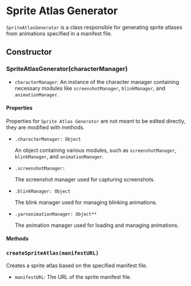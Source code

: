 # Sprite Atlas Generator

`SpriteAtlasGenerator` is a class responsible for generating sprite atlases from animations specified in a manifest file.

## Constructor

### SpriteAtlasGenerator(characterManager)

- `characterManager`: An instance of the character manager containing necessary modules like `screenshotManager`, `blinkManager`, and `animationManager`.

#### Properties

Properties for `Sprite Atlas Generator` are not meant to be edited directly, they are modified with methods.

- `.characterManager: Object`

  An object containing various modules, such as `screenshotManager`, `blinkManager`, and `animationManager`.

- `.screenshotManager:`

  The screenshot manager used for capturing screenshots.

- `.blinkManager: Object`

  The blink manager used for managing blinking animations.

- `.yarnanimationManager: Object**`

  The animation manager used for loading and managing animations.

#### Methods

### `createSpriteAtlas(manifestURL)`

Creates a sprite atlas based on the specified manifest file.

- `manifestURL`: The URL of the sprite manifest file.